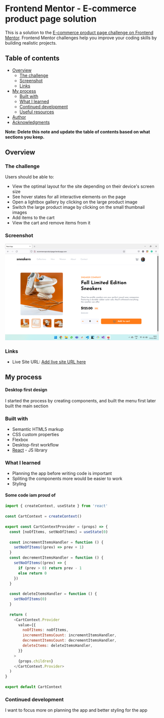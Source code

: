 # Frontend Mentor - E-commerce product page solution

This is a solution to the [E-commerce product page challenge on Frontend Mentor](https://www.frontendmentor.io/challenges/ecommerce-product-page-UPsZ9MJp6). Frontend Mentor challenges help you improve your coding skills by building realistic projects.

## Table of contents

- [Overview](#overview)
  - [The challenge](#the-challenge)
  - [Screenshot](#screenshot)
  - [Links](#links)
- [My process](#my-process)
  - [Built with](#built-with)
  - [What I learned](#what-i-learned)
  - [Continued development](#continued-development)
  - [Useful resources](#useful-resources)
- [Author](#author)
- [Acknowledgments](#acknowledgments)

**Note: Delete this note and update the table of contents based on what sections you keep.**

## Overview

### The challenge

Users should be able to:

- View the optimal layout for the site depending on their device's screen size
- See hover states for all interactive elements on the page
- Open a lightbox gallery by clicking on the large product image
- Switch the large product image by clicking on the small thumbnail images
- Add items to the cart
- View the cart and remove items from it

### Screenshot

![](./screenshot.png)

### Links

- Live Site URL: [Add live site URL here](http://ecommerceproductpage.herokuapp.com/)

## My process

#### Desktop first design

I started the process by creating components, and built the menu first later built the main section

### Built with

- Semantic HTML5 markup
- CSS custom properties
- Flexbox
- Desktop-first workflow
- [React](https://reactjs.org/) - JS library

### What I learned

- Planning the app before writing code is important
- Spliting the components more would be easier to work
- Styling

#### Some code iam proud of

```js
import { createContext, useState } from 'react'

const CartContext = createContext()

export const CartContextProvider = (props) => {
  const [noOfItems, setNoOfItems] = useState(0)

  const incrementItemsHandler = function () {
    setNoOfItems((prev) => prev + 1)
  }
  const decrementItemsHandler = function () {
    setNoOfItems((prev) => {
      if (prev > 0) return prev - 1
      else return 0
    })
  }

  const deleteItemsHandler = function () {
    setNoOfItems(0)
  }

  return (
    <CartContext.Provider
      value={{
        noOfItems: noOfItems,
        incrementItemsCount: incrementItemsHandler,
        decrementItemsCount: decrementItemsHandler,
        deleteItems: deleteItemsHandler,
      }}
    >
      {props.children}
    </CartContext.Provider>
  )
}

export default CartContext
```

### Continued development

I want to focus more on planning the app and better styling for the app
